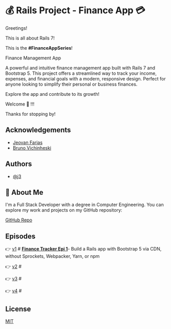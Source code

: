 
#  💰  Rails Project - Finance App  💳

Greetings!


This is all about Rails 7!

This is the  **#FinanceAppSeries**!

Finance Management App

A powerful and intuitive finance management app built with Rails 7 and Bootstrap 5. This project offers a streamlined way to track your income, expenses, and financial goals with a modern, responsive design. Perfect for anyone looking to simplify their personal or business finances.

Explore the app and contribute to its growth!

Welcome 🥰 !!!



Thanks for stopping by!


## Acknowledgements

 - [ Jeovan Farias](https://www.linkedin.com/in/jeovan-f-6283b8145/)
 - [Bruno Vichinheski](https://www.linkedin.com/in/brunovichinheski/)

## Authors

- [@j3](https://github.com/giljr)


## 🚀 About Me
I'm a Full Stack Developer with a degree in Computer Engineering. You can explore my work and projects on my GitHub repository:

[GitHub Repo](https://github.com/giljr/fiscal_service_app)

## Episodes

👉 [v1](/) # **[Finance Tracker Epi 1](https://medium.com/jungletronics/new-finance-tracker-rails-app-c9dae81033a2)**- Build a Rails app with Bootstrap 5 via CDN, without Sprockets, Webpacker, Yarn, or npm 

👉 [v2](/) # []()

👉 [v3](/) # []()

👉 [v4](/) # []()




    
## License

[MIT](https://choosealicense.com/licenses/mit/)

